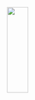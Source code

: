 <img src="https://github.com/user-attachments/assets/d9cb90ea-45bc-4efe-b0f3-4b640487b7f4" width="50" height="200">
